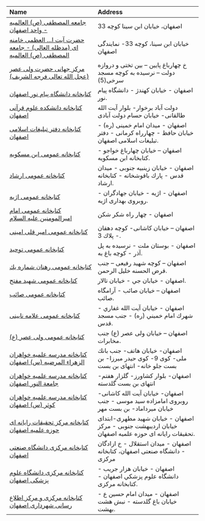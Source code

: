 | Name                                                                                                                                                                                  | Address                                                                                             |
|:--------------------------------------------------------------------------------------------------------------------------------------------------------------------------------------|:----------------------------------------------------------------------------------------------------|
| [جامعه المصطفی (ص) العالمیه - واحد اصفهان](https://lib.ir/fa/library/792/جامعه-المصطفی-ص-العالمیه--واحد-اصفهان/search/)                                                               | اصفهان، خیابان ابن سینا کوچه 33                                                                     |
| [حضرت آیت ا... العظمی خامنه ای (مدظله العالی) - جامعه المصطفی (ص) العالمیه](https://lib.ir/fa/library/797/حضرت-آیت-ا--العظمی-خامنه-ای-مدظله-العالی--جامعه-المصطفی-ص-العالمیه/search/) | خیابان ابن سینا، کوچه 33- نمایندگی اصفهان                                                           |
| [مرکز جهانی حضرت ولی عصر (عجل الله تعالی فرجه الشریف)](https://lib.ir/fa/library/307/مرکز-جهانی-حضرت-ولی-عصر-عجل-الله-تعالی-فرجه-الشریف/search/)                                      | خ چهارباغ پایین – بین تختی و دروازه دولت – نرسیده به کوچه مسجد سرخی(5)                              |
| [كتابخانه دانشگاه پيام نور اصفهان](https://lib.ir/fa/library/260/كتابخانه-دانشگاه-پيام-نور-اصفهان/search/)                                                                            | اصفهان - خيابان كهندژ - دانشگاه پيام نور.                                                           |
| [کتابخانه دانشکده علوم قرآنی اصفهان](https://lib.ir/fa/library/630/کتابخانه-دانشکده-علوم-قرآنی-اصفهان/search/)                                                                        | دولت آباد برخوار- بلوار آیت الله طالقانی- خیابان حسام دولت آبادی                                    |
| [کتابخانه دفتر تبليغات اسلامی اصفهان](https://lib.ir/fa/library/121/کتابخانه-دفتر-تبليغات-اسلامی-اصفهان/search/)                                                                      | اصفهان - ميدان امام خمینی (ره) - خيابان حافظ - چهارراه كرمانى - دفتر تبليغات اسلامی اصفهان.         |
| [كتابخانه عمومی ابن مسكویه](https://lib.ir/fa/library/202/كتابخانه-عمومی-ابن-مسكویه/search/)                                                                                          | اصفهان – خیابان چهارباغ خواجو - كتابخانه ابن مسكویه.                                                |
| [كتابخانه عمومی ارشاد](https://lib.ir/fa/library/216/كتابخانه-عمومی-ارشاد/search/)                                                                                                    | اصفهان - خیابان زينبيه جنوبى - میدان قدس - پارك باقوشخانه - کتابخانه ارشاد.                         |
| [كتابخانه عمومی اژیه](https://lib.ir/fa/library/242/كتابخانه-عمومی-اژیه/search/)                                                                                                      | اصفهان - اژيه - خیابان جهادگران - روبروی بهداری اژیه.                                               |
| [کتابخانه عمومی امام امیرالمومنین علیه السلام](https://lib.ir/fa/library/774/کتابخانه-عمومی-امام-امیرالمومنین-علیه-السلام/search/)                                                    | اصفهان - چهار راه شکر شکن                                                                           |
| [كتابخانه عمومی امير قلی امينى](https://lib.ir/fa/library/210/كتابخانه-عمومی-امير-قلی-امينى/search/)                                                                                  | اصفهان – خیابان كاشانی- كوچه دهقان - پلاك 3.                                                        |
| [كتابخانه عمومی توحيد](https://lib.ir/fa/library/209/كتابخانه-عمومی-توحيد/search/)                                                                                                    | اصفهان - بوستان ملت - نرسیده به پل آذر - كوچه باغ به.                                               |
| [كتابخانه عمومی رهنان شماره يك](https://lib.ir/fa/library/214/كتابخانه-عمومی-رهنان-شماره-يك/search/)                                                                                  | اصفهان – كوچه شهید رفیعی – جنب قرض الحسنه خلیل الرحمن.                                              |
| [كتابخانه عمومی شهيد مفتح](https://lib.ir/fa/library/208/كتابخانه-عمومی-شهيد-مفتح/search/)                                                                                            | اصفهان - خيابان جي - خيابان تالار.                                                                  |
| [كتابخانه عمومی صائب](https://lib.ir/fa/library/211/كتابخانه-عمومی-صائب/search/)                                                                                                      | اصفهان – خیابان صائب - آرامگاه صائب.                                                                |
| [كتابخانه عمومی علامه نايينى](https://lib.ir/fa/library/240/كتابخانه-عمومی-علامه-نايينى/search/)                                                                                      | اصفهان - خيابان آيت الله غفاري - شهرك امام خميني (ره) - جنب مسجد قدس.                               |
| [كتابخانه عمومی ولی عصر (ع)](https://lib.ir/fa/library/212/كتابخانه-عمومی-ولی-عصر-ع/search/)                                                                                          | اصفهان – خیابان ولی عصر (ع) جنب مخابرات.                                                            |
| [کتابخانه مدرسه علمیه خواهران الزهراء المرضیه (س) اصفهان](https://lib.ir/fa/library/750/کتابخانه-مدرسه-علمیه-خواهران-الزهراء-المرضیه-س-اصفهان/search/)                                | اصفهان- خیابان هاتف- جنب بانك ملی- كوی 9- كوی حیدر میرزا- بن بست جلو خانه- انتهای بن بست            |
| [کتابخانه مدرسه علمیه خواهران جامعة النور اصفهان](https://lib.ir/fa/library/749/کتابخانه-مدرسه-علمیه-خواهران-جامعة-النور-اصفهان/search/)                                              | اصفهان- بلوار كشاورز- گلزار هفتم- انتهای بن بست گلدسته                                              |
| [کتابخانه مدرسه علمیه خواهران کوثر (س) اصفهان](https://lib.ir/fa/library/748/کتابخانه-مدرسه-علمیه-خواهران-کوثر-س-اصفهان/search/)                                                      | اصفهان- خیابان آیت الله كاشانی- روبروی امامزاده سید موسی - جنب خیابان میرداماد- بن بست مهر          |
| [کتابخانه مرکز تحقیقات رایانه ای حوزه علمیه اصفهان](https://lib.ir/fa/library/334/کتابخانه-مرکز-تحقیقات-رایانه-ای-حوزه-علمیه-اصفهان/search/)                                          | اصفهان - خیابان شهید مطهری-ابتدای خیابان اردیبهشت جنوبی - مرکز تحقیقات رایانه ای حوزه علمیه اصفهان. |
| [کتابخانه مرکزی دانشگاه صنعتی اصفهان](https://lib.ir/fa/library/604/کتابخانه-مرکزی-دانشگاه-صنعتی-اصفهان/search/)                                                                      | اصفهان - میدان استقلال - خ ازادگان - دانشگاه صنعتی اصفهان، کتابخانه مرکزی                           |
| [كتابخانه مركزی دانشگاه علوم پزشكی اصفهان](https://lib.ir/fa/library/259/كتابخانه-مركزی-دانشگاه-علوم-پزشكی-اصفهان/search/)                                                            | اصفهان - خيابان هزار جريب - دانشگاه علوم پزشكي اصفهان - كتابخانه مركزى.                             |
| [کتابخانه مرکزی و مرکز اطلاع رسانی شهرداری اصفهان](https://lib.ir/fa/library/557/کتابخانه-مرکزی-و-مرکز-اطلاع-رسانی-شهرداری-اصفهان/search/)                                            | اصفهان - میدان امام حسین ع - خیابان باغ گلدسته - نبش هشت بهشت.                                      |